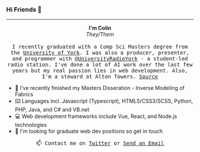 ### Hi Friends 👋
___ 

<p align="center">
  <strong>I'm Colin</strong><br/><em>They/Them</em>
  <br/><br/>
  <samp>
    I recently graduated with a Comp Sci Masters degree from the <a target='_blank' href='https://www.york.ac.uk/'>University of York</a>. I was also a producer, presenter, and programmer with <a target='_blank' href='https://github.com/UniversityRadioYork/'>@UniversityRadioYork</a> - a student-led radio station. I've done a lot of AI work over the last few years but my real passion lies in web development. Also, I'm a steward at Alton Towers. <a href="http://colin.michael-grace.uk/">Source</a>
  </samp>
</p>

- 🔭 I’ve recently finished my Masters Disseration - Inverse Modeling of Fabrics
- ⌨️ Languages incl. Javascript (Typescript), HTML5/CSS3/SCSS, Python, PHP, Java, and C# and VB.net
- 💻 Web development frameworks include Vue, React, and Node.js technologies
- 💬 I'm looking for graduate web dev positions so get in touch


<p align="center">
  <samp>
    📫 Contact me on <a target='_blank'  href="https://twitter.com/ColinRoitt">Twitter</a> or <a target='_blank' href="mailto:me@colinroitt.uk">Send an Email</a>
  </samp>
</p>
